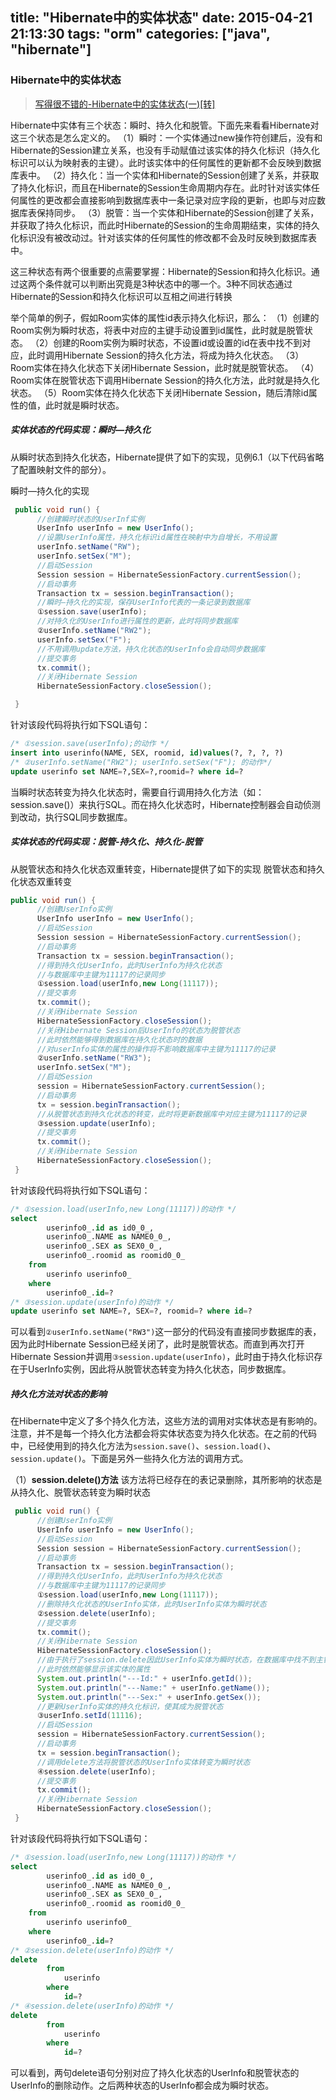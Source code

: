 title: "Hibernate中的实体状态"
date: 2015-04-21 21:13:30
tags: "orm"
categories: ["java", "hibernate"]
---

### Hibernate中的实体状态

> [写得很不错的-Hibernate中的实体状态(一)[转]](http://hi.baidu.com/kingtoon_go/item/fc0703d1e440134dfa576804)

Hibernate中实体有三个状态：瞬时、持久化和脱管。下面先来看看Hibernate对这三个状态是怎么定义的。
（1）瞬时：一个实体通过new操作符创建后，没有和Hibernate的Session建立关系，也没有手动赋值过该实体的持久化标识（持久化标识可以认为映射表的主键）。此时该实体中的任何属性的更新都不会反映到数据库表中。
（2）持久化：当一个实体和Hibernate的Session创建了关系，并获取了持久化标识，而且在Hibernate的Session生命周期内存在。此时针对该实体任何属性的更改都会直接影响到数据库表中一条记录对应字段的更新，也即与对应数据库表保持同步。
（3）脱管：当一个实体和Hibernate的Session创建了关系，并获取了持久化标识，而此时Hibernate的Session的生命周期结束，实体的持久化标识没有被改动过。针对该实体的任何属性的修改都不会及时反映到数据库表中。

这三种状态有两个很重要的点需要掌握：Hibernate的Session和持久化标识。通过这两个条件就可以判断出究竟是3种状态中的哪一个。3种不同状态通过Hibernate的Session和持久化标识可以互相之间进行转换

举个简单的例子，假如Room实体的属性id表示持久化标识，那么：
（1）创建的Room实例为瞬时状态，将表中对应的主键手动设置到id属性，此时就是脱管状态。
（2）创建的Room实例为瞬时状态，不设置id或设置的id在表中找不到对应，此时调用Hibernate Session的持久化方法，将成为持久化状态。
（3）Room实体在持久化状态下关闭Hibernate Session，此时就是脱管状态。
（4）Room实体在脱管状态下调用Hibernate Session的持久化方法，此时就是持久化状态。
（5）Room实体在持久化状态下关闭Hibernate Session，随后清除id属性的值，此时就是瞬时状态。

##### 实体状态的代码实现：瞬时—持久化
从瞬时状态到持久化状态，Hibernate提供了如下的实现，见例6.1（以下代码省略了配置映射文件的部分）。

瞬时—持久化的实现
```java
 public void run() {
      //创建瞬时状态的UserInf实例
      UserInfo userInfo = new UserInfo();
      //设置UserInfo属性，持久化标识id属性在映射中为自增长，不用设置
      userInfo.setName("RW");
      userInfo.setSex("M");
      //启动Session
      Session session = HibernateSessionFactory.currentSession();
      //启动事务
      Transaction tx = session.beginTransaction();
      //瞬时—持久化的实现，保存UserInfo代表的一条记录到数据库
      ①session.save(userInfo);
      //对持久化的UserInfo进行属性的更新，此时将同步数据库
      ②userInfo.setName("RW2");
      userInfo.setSex("F");
      //不用调用update方法，持久化状态的UserInfo会自动同步数据库
      //提交事务
      tx.commit();
      //关闭Hibernate Session
      HibernateSessionFactory.closeSession();

 }
```
针对该段代码将执行如下SQL语句：
```sql
/* ①session.save(userInfo);的动作 */
insert into userinfo(NAME, SEX, roomid, id)values(?, ?, ?, ?)
/* ②userInfo.setName("RW2"); userInfo.setSex("F"); 的动作*/
update userinfo set NAME=?,SEX=?,roomid=? where id=?
```
当瞬时状态转变为持久化状态时，需要自行调用持久化方法（如：session.save()）来执行SQL。而在持久化状态时，Hibernate控制器会自动侦测到改动，执行SQL同步数据库。

##### 实体状态的代码实现：脱管-持久化、持久化-脱管
从脱管状态和持久化状态双重转变，Hibernate提供了如下的实现
脱管状态和持久化状态双重转变
```java
public void run() {
      //创建UserInfo实例
      UserInfo userInfo = new UserInfo();
      //启动Session
      Session session = HibernateSessionFactory.currentSession();
      //启动事务
      Transaction tx = session.beginTransaction();
      //得到持久化UserInfo，此时UserInfo为持久化状态
      //与数据库中主键为11117的记录同步
      ①session.load(userInfo,new Long(11117));
      //提交事务
      tx.commit();
      //关闭Hibernate Session
      HibernateSessionFactory.closeSession();
      //关闭Hibernate Session后UserInfo的状态为脱管状态
      //此时依然能够得到数据库在持久化状态时的数据
      //对userInfo实体的属性的操作将不影响数据库中主键为11117的记录
      ②userInfo.setName("RW3");
      userInfo.setSex("M");
      //启动Session
      session = HibernateSessionFactory.currentSession();
      //启动事务
      tx = session.beginTransaction();
      //从脱管状态到持久化状态的转变，此时将更新数据库中对应主键为11117的记录
      ③session.update(userInfo);
      //提交事务
      tx.commit();
      //关闭Hibernate Session
      HibernateSessionFactory.closeSession();
 }
```
针对该段代码将执行如下SQL语句：
```sql
/* ①session.load(userInfo,new Long(11117))的动作 */
select 
        userinfo0_.id as id0_0_,
        userinfo0_.NAME as NAME0_0_,
        userinfo0_.SEX as SEX0_0_,
        userinfo0_.roomid as roomid0_0_
    from
        userinfo userinfo0_
    where
        userinfo0_.id=?
/* ③session.update(userInfo)的动作 */
update userinfo set NAME=?, SEX=?, roomid=? where id=?
```
可以看到`②userInfo.setName("RW3")`这一部分的代码没有直接同步数据库的表，因为此时Hibernate Session已经关闭了，此时是脱管状态。而直到再次打开Hibernate Session并调用`③session.update(userInfo)`，此时由于持久化标识存在于UserInfo实例，因此将从脱管状态转变为持久化状态，同步数据库。

##### 持久化方法对状态的影响
在Hibernate中定义了多个持久化方法，这些方法的调用对实体状态是有影响的。注意，并不是每一个持久化方法都会将实体状态变为持久化状态。在之前的代码中，已经使用到的持久化方法为`session.save()`、`session.load()`、`session.update()`。下面是另外一些持久化方法的调用方式。

（1）**session.delete()方法**
该方法将已经存在的表记录删除，其所影响的状态是从持久化、脱管状态转变为瞬时状态
```java
 public void run() {
      //创建UserInfo实例
      UserInfo userInfo = new UserInfo();
      //启动Session
      Session session = HibernateSessionFactory.currentSession();
      //启动事务
      Transaction tx = session.beginTransaction();
      //得到持久化UserInfo，此时UserInfo为持久化状态
      //与数据库中主键为11117的记录同步
      ①session.load(userInfo,new Long(11117));
      //删除持久化状态的UserInfo实体，此时UserInfo实体为瞬时状态
      ②session.delete(userInfo);
      //提交事务
      tx.commit();
      //关闭Hibernate Session
      HibernateSessionFactory.closeSession();
      //由于执行了session.delete因此UserInfo实体为瞬时状态，在数据库中找不到主键为11117的数据
      //此时依然能够显示该实体的属性
      System.out.println("---Id:" + userInfo.getId());
      System.out.println("---Name:" + userInfo.getName());
      System.out.println("---Sex:" + userInfo.getSex());
      //更新UserInfo实体的持久化标识，使其成为脱管状态
      ③userInfo.setId(11116);
      //启动Session
      session = HibernateSessionFactory.currentSession();
      //启动事务
      tx = session.beginTransaction();
      //调用delete方法将脱管状态的UserInfo实体转变为瞬时状态
      ④session.delete(userInfo);
      //提交事务
      tx.commit();
      //关闭Hibernate Session
      HibernateSessionFactory.closeSession();
 }
```
针对该段代码将执行如下SQL语句：
```sql
/* ①session.load(userInfo,new Long(11117))的动作 */
select
        userinfo0_.id as id0_0_,
        userinfo0_.NAME as NAME0_0_,
        userinfo0_.SEX as SEX0_0_,
        userinfo0_.roomid as roomid0_0_
    from
        userinfo userinfo0_
    where
        userinfo0_.id=?
/* ②session.delete(userInfo)的动作 */
delete
        from
            userinfo
        where
            id=?
/* ④session.delete(userInfo)的动作 */
delete
        from
            userinfo
        where
            id=?
```
可以看到，两句delete语句分别对应了持久化状态的UserInfo和脱管状态的UserInfo的删除动作。之后两种状态的UserInfo都会成为瞬时状态。
